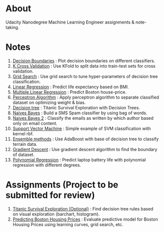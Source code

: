 # About
Udacity Nanodegree Machine Learning Engineer assignments & note-taking.

# Notes
1. [Decision Boundaries](https://github.com/woo-chia-wei/udacity-machine-learning-engineer/blob/master/00_exercises/01_decision_boundaries.ipynb) : Plot decision boundaries on different classifiers.
2. [K Cross Validation](https://github.com/woo-chia-wei/udacity-machine-learning-engineer/blob/master/00_exercises/02_k_cross_validation.ipynb) : Use KFold to split data into train-test sets for cross validation. 
3. [Grid Search](https://github.com/woo-chia-wei/udacity-machine-learning-engineer/blob/master/00_exercises/03_grid_search.ipynb) : Use grid search to tune hyper-parameters of decision tree classification. 
4. [Linear Regression](https://github.com/woo-chia-wei/udacity-machine-learning-engineer/blob/master/00_exercises/04_linear_regression.ipynb) : Predict life expectancy based on BMI.
5. [Multiple Linear Regression](https://github.com/woo-chia-wei/udacity-machine-learning-engineer/blob/master/00_exercises/05_multiple_linear_regression.ipynb) : Predict Boston house-price.
6. [Perceptron Algorithm](https://github.com/woo-chia-wei/udacity-machine-learning-engineer/blob/master/00_exercises/06_perceptron_algorithm.ipynb) : Apply perceptron algorithm to separate classified dataset on optimizing weight & bias.
7. [Decision tree](https://github.com/woo-chia-wei/udacity-machine-learning-engineer/blob/master/00_exercises/07_decision_tree.ipynb) : Titanic Survival Exploration with Decision Trees.
8. [Naives Bayes](https://github.com/woo-chia-wei/udacity-machine-learning-engineer/blob/master/00_exercises/08_naive_bayes.ipynb) : Build a SMS Spam classifier by using bag of words.
9. [Naives Bayes 2](https://github.com/woo-chia-wei/udacity-machine-learning-engineer/blob/master/00_exercises/09_naive_bayes_2.ipynb) : Classify the emails as written by which author based only on email content.
10. [Support Vector Machine](https://github.com/woo-chia-wei/udacity-machine-learning-engineer/blob/master/00_exercises/10_support_vector_machine.ipynb) : Simple example of SVM classification with kernel rbf.
11. [Ensemble methods](https://github.com/woo-chia-wei/udacity-machine-learning-engineer/blob/master/00_exercises/11_ensemble_methods.ipynb) : Use AdaBoost with base of decision tree to classify terrain data. 
12. [Gradient Descent](https://github.com/woo-chia-wei/udacity-machine-learning-engineer/blob/master/00_exercises/12_gradient_descents.ipynb) : Use gradient descent algorithm to find the boundary of dataset.
13. [Polynomial Regression](https://github.com/woo-chia-wei/udacity-machine-learning-engineer/blob/master/00_exercises/13_polynomial_regressions.ipynb) : Predict laptop battery life with polynomial regression with different degrees.

# Assignments (Project to be submitted for review)
1. [Titanic Survival Exploration (Optional)](https://github.com/woo-chia-wei/udacity-machine-learning-engineer/tree/master/01_titanic_survival) : Find decision tree rules based on visual exploration (barchart, histogram).
2. [Predicting Boston Housing Prices](https://github.com/woo-chia-wei/udacity-machine-learning-engineer/blob/master/02_boston_housing) : Evaluate predictive model for Boston Housing Prices using learning curves, grid search, etc.